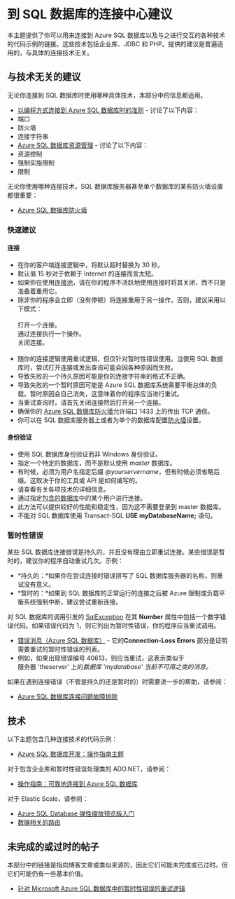 ﻿<properties 
	pageTitle="到 Azure SQL 数据库的连接中心建议" 
	description="这是一个中心主题，其中提供了有关连接到 Azure SQL 数据库时使用的各种驱动程序（例如 ADO.NET 和 PHP）的更具体主题的链接。" 
	services="sql-database" 
	documentationCenter="" 
	authors="MightyPen" 
	manager="jeffreyg" 
	editor=""/>
	
<tags ms.service="sql-database" ms.date="03/19/2015" wacn.date="05/25/2015"/>



# 到 SQL 数据库的连接中心建议

本主题提供了你可以用来连接到 Azure SQL 数据库以及与之进行交互的各种技术的代码示例的链接。这些技术包括企业库、JDBC 和 PHP。提供的建议是普遍适用的，与具体的连接技术无关。


## 与技术无关的建议


无论你连接到 SQL 数据库时使用哪种具体技术，本部分中的信息都适用。


- [以编程方式连接到 Azure SQL 数据库时的准则](https://msdn.microsoft.com/zh-CN/library/azure/ee336282.aspx) - 讨论了以下内容：
 - 端口
 - 防火墙
 - 连接字符串
- [Azure SQL 数据库资源管理](https://msdn.microsoft.com/zh-CN/library/azure/dn338083.aspx) - 讨论了以下内容：
 - 资源控制
 - 强制实施限制
 - 限制


无论你使用哪种连接技术，SQL 数据库服务器甚至单个数据库的某些防火墙设置都很重要：


- [Azure SQL 数据库防火墙](https://msdn.microsoft.com/zh-CN/library/azure/ee621782.aspx)


### 快速建议


#### 连接


- 在你的客户端连接逻辑中，将默认超时替换为 30 秒。
 - 默认值 15 秒对于依赖于 Internet 的连接而言太短。
- 如果你在使用[连接池](https://msdn.microsoft.com/zh-CN/library/8xx3tyca.aspx)，请在你的程序不活跃地使用连接时将其关闭，而不只是准备着重用它。
 - 除非你的程序会立即（没有停顿）将连接重用于另一操作，否则，建议采用以下模式：
<br/><br/>打开一个连接。
<br/>通过连接执行一个操作。
<br/>关闭连接。<br/><br/>
- 随你的连接逻辑使用重试逻辑，但仅针对暂时性错误使用。当使用 SQL 数据库时，尝试打开连接或发出查询可能会因各种原因而失败。
 - 导致失败的一个持久原因可能是你的连接字符串的格式不正确。
 - 导致失败的一个暂时原因可能是 Azure SQL 数据库系统需要平衡总体的负载。暂时原因会自己消失，这意味着你的程序应当进行重试。
 - 当重试查询时，请首先关闭连接然后打开另一个连接。
- 确保你的 [Azure SQL 数据库防火墙](https://msdn.microsoft.com/zh-CN/library/ee621782.aspx)允许端口 1433 上的传出 TCP 通信。
 - 你可以在 SQL 数据库服务器上或者为单个的数据库配置[防火墙](https://msdn.microsoft.com/zh-CN/library/azure/ee621782.aspx)设置。


#### 身份验证


- 使用 SQL 数据库身份验证而非 Windows 身份验证。
- 指定一个特定的数据库，而不是默认使用  *master* 数据库。
- 有时候，必须为用户名指定后缀 *@yourservername*，但有时候必须省略后缀。这取决于你的工具或 API 是如何编写的。
 - 请查看有关各项技术的详细信息。
- 通过指定[包含的数据库](https://msdn.microsoft.com/zh-CN/library/ff929071.aspx)中的某个用户进行连接。
 - 此方法可以提供较好的性能和稳定性，因为这不需要登录到 master 数据库。
 - 不能对 SQL 数据库使用 Transact-SQL **USE myDatabaseName;** 语句。


### 暂时性错误


某些 SQL 数据库连接错误是持久的，并且没有理由立即重试连接。某些错误是暂时的，建议你的程序自动重试几次。示例：


- *持久的：*如果你在尝试连接时错误拼写了 SQL 数据库服务器的名称，则重试没有意义。
- *暂时的：*如果到 SQL 数据库的正常运行的连接之后被 Azure 限制或负载平衡系统强制中断，建议尝试重新连接。


对 SQL 数据库的调用引发的 [SqlException](https://msdn.microsoft.com/zh-CN/library/system.data.sqlclient.sqlexception.aspx) 在其 **Number** 属性中包括一个数字错误代码。如果错误代码为 1，则它列出为暂时性错误，你的程序应当重试调用。


- [错误消息（Azure SQL 数据库）](https://msdn.microsoft.com/zh-CN/library/azure/ff394106.aspx) - 它的**Connection-Loss Errors** 部分是证明需要重试的暂时性错误的列表。
 - 例如，如果出现错误编号 40613，则应当重试，这表示类似于<br/>服务器  'theserver' 上的*数据库 'mydatabase' 当前不可用之类的消息。*


如果在遇到连接错误（不管是持久的还是暂时的）时需要进一步的帮助，请参阅：


- [Azure SQL 数据库连接问题故障排除](http://support.microsoft.com/zh-CN/kb/2980233)


## 技术


以下主题包含几种连接技术的代码示例：


- [Azure SQL 数据库开发：操作指南主题](https://msdn.microsoft.com/zh-CN/library/azure/ee621787.aspx)


对于包含企业库和暂时性错误处理类的 ADO.NET，请参阅：


- [操作指南：可靠地连接到 Azure SQL 数据库](https://msdn.microsoft.com/zh-CN/library/azure/dn864744.aspx)


对于 Elastic Scale，请参阅：


- [Azure SQL Database 弹性缩放预览版入门](/documentation/articles/sql-database-elastic-scale-get-started)
- [数据相关的路由](/documentation/articles/sql-database-elastic-scale-data-dependent-routing)


## 未完成的或过时的帖子


本部分中的链接是指向博客文章或类似来源的，因此它们可能未完成或已过时。但它们可能仍有一些基本价值。


- [针对 Microsoft Azure SQL 数据库中的暂时性错误的重试逻辑](https://social.technet.microsoft.com/wiki/contents/articles/4235.retry-logic-for-transient-failures-in-windows-azure-sql-database.aspx)

<!--HONumber=55-->